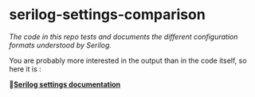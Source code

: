 # serilog-settings-comparison

_The code in this repo tests and documents the different configuration formats understood by Serilog._

You are probably more interested in the output than in the code itself, so here it is : 

**:blue_book:[Serilog settings documentation](./docs/README.md)**

